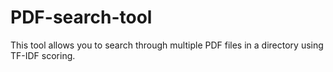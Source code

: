 # PDF-search-tool
This tool allows you to search through multiple PDF files in a directory using TF-IDF scoring.
